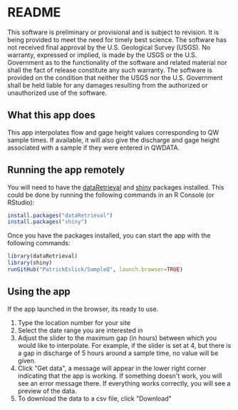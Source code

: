 README
================

This software is preliminary or provisional and is subject to revision. It is being provided to meet the need for timely best science. The software has not received final approval by the U.S. Geological Survey (USGS). No warranty, expressed or implied, is made by the USGS or the U.S. Government as to the functionality of the software and related material nor shall the fact of release constitute any such warranty. The software is provided on the condition that neither the USGS nor the U.S. Government shall be held liable for any damages resulting from the authorized or unauthorized use of the software.

What this app does
------------------

This app interpolates flow and gage height values corresponding to QW sample times. If available, it will also give the discharge and gage height associated with a sample if they were entered in QWDATA.

Running the app remotely
------------------------

You will need to have the [dataRetrieval](https://github.com/USGS-R/dataRetrieval) and [shiny](https://github.com/rstudio/shiny) packages installed. This could be done by running the following commands in an R Console (or RStudio):

``` r
install.packages("dataRetrieval")
install.packages("shiny")
```

Once you have the packages installed, you can start the app with the following commands:

``` r
library(dataRetrieval)
library(shiny)
runGitHub("PatrickEslick/SampleQ", launch.browser=TRUE)
```

Using the app
-------------

If the app launched in the browser, its ready to use.

1.  Type the location number for your site
2.  Select the date range you are interested in
3.  Adjust the slider to the maximum gap (in hours) between which you would like to interpolate. For example, if the slider is set at 4, but there is a gap in discharge of 5 hours around a sample time, no value will be given.
4.  Click "Get data", a message will appear in the lower right corner indicating that the app is working. If something doesn't work, you will see an error message there. If everything works correctly, you will see a preview of the data.
5.  To download the data to a csv file, click "Download"
